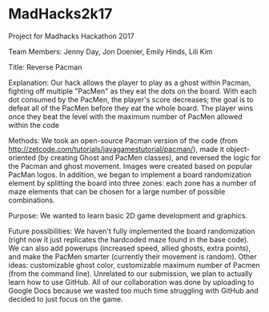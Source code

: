 # MadHacks2k17

Project for Madhacks Hackathon 2017

Team Members: Jenny Day, Jon Doenier, Emily Hinds, Lili Kim

Title: Reverse Pacman

Explanation: Our hack allows the player to play as a ghost within Pacman, fighting off
multiple "PacMen" as they eat the dots on the board. With each dot consumed by the PacMen,
the player's score decreases; the goal is to defeat all of the PacMen before they eat
the whole board. The player wins once they beat the level with the maximum number of PacMen
allowed within the code

Methods: We took an open-source Pacman version of the code (from 
http://zetcode.com/tutorials/javagamestutorial/pacman/), made it object-oriented 
(by creating Ghost and PacMen classes), and reversed the logic for the Pacman and ghost movement.
Images were created based on popular PacMan logos. In addition, we began to implement 
a board randomization element by splitting the board into three zones: each zone 
has a number of maze elements that can be chosen for a large number of possible combinations. 

Purpose: We wanted to learn basic 2D game development and graphics. 

Future possibilities: We haven't fully implemented the board randomization (right now
it just replicates the hardcoded maze found in the base code). We can also add powerups
(increased speed, allied ghosts, extra points), and make the PacMen smarter (currently their movement
is random). Other ideas: customizable ghost color, customizable maximum number of Pacmen
(from the command line).
Unrelated to our submission, we plan to actually learn how to use GitHub. All of our collaboration
was done by uploading to Google Docs because we wasted too much time struggling with GitHub
and decided to just focus on the game.
